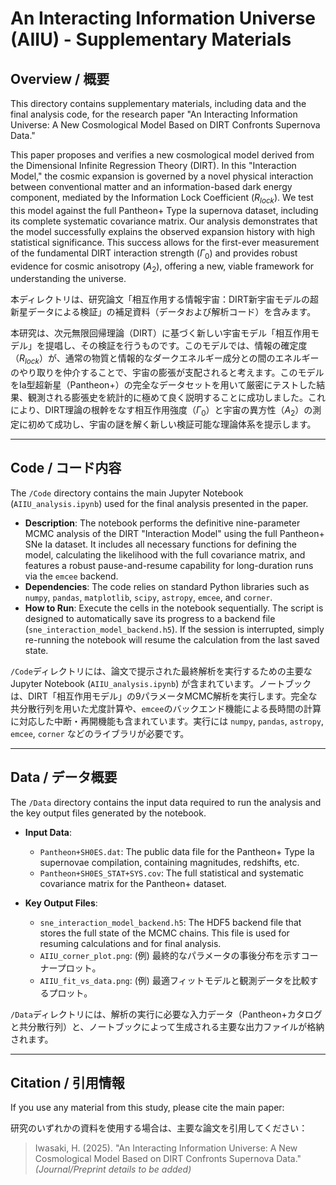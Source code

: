 # An Interacting Information Universe (AIIU) - Supplementary Materials

## Overview / 概要

This directory contains supplementary materials, including data and the final analysis code, for the research paper "An Interacting Information Universe: A New Cosmological Model Based on DIRT Confronts Supernova Data."

This paper proposes and verifies a new cosmological model derived from the Dimensional Infinite Regression Theory (DIRT). In this "Interaction Model," the cosmic expansion is governed by a novel physical interaction between conventional matter and an information-based dark energy component, mediated by the Information Lock Coefficient ($R_{lock}$). We test this model against the full Pantheon+ Type Ia supernova dataset, including its complete systematic covariance matrix. Our analysis demonstrates that the model successfully explains the observed expansion history with high statistical significance. This success allows for the first-ever measurement of the fundamental DIRT interaction strength ($\Gamma_0$) and provides robust evidence for cosmic anisotropy ($A_2$), offering a new, viable framework for understanding the universe.

本ディレクトリは、研究論文「相互作用する情報宇宙：DIRT新宇宙モデルの超新星データによる検証」の補足資料（データおよび解析コード）を含みます。

本研究は、次元無限回帰理論（DIRT）に基づく新しい宇宙モデル「相互作用モデル」を提唱し、その検証を行うものです。このモデルでは、情報の確定度（$R_{lock}$）が、通常の物質と情報的なダークエネルギー成分との間のエネルギーのやり取りを仲介することで、宇宙の膨張が支配されると考えます。このモデルをIa型超新星（Pantheon+）の完全なデータセットを用いて厳密にテストした結果、観測される膨張史を統計的に極めて良く説明することに成功しました。これにより、DIRT理論の根幹をなす相互作用強度（$\Gamma_0$）と宇宙の異方性（$A_2$）の測定に初めて成功し、宇宙の謎を解く新しい検証可能な理論体系を提示します。

---

## Code / コード内容

The `/Code` directory contains the main Jupyter Notebook (`AIIU_analysis.ipynb`) used for the final analysis presented in the paper.

* **Description**: The notebook performs the definitive nine-parameter MCMC analysis of the DIRT "Interaction Model" using the full Pantheon+ SNe Ia dataset. It includes all necessary functions for defining the model, calculating the likelihood with the full covariance matrix, and features a robust pause-and-resume capability for long-duration runs via the `emcee` backend.
* **Dependencies**: The code relies on standard Python libraries such as `numpy`, `pandas`, `matplotlib`, `scipy`, `astropy`, `emcee`, and `corner`.
* **How to Run**: Execute the cells in the notebook sequentially. The script is designed to automatically save its progress to a backend file (`sne_interaction_model_backend.h5`). If the session is interrupted, simply re-running the notebook will resume the calculation from the last saved state.

`/Code`ディレクトリには、論文で提示された最終解析を実行するための主要なJupyter Notebook (`AIIU_analysis.ipynb`) が含まれています。ノートブックは、DIRT「相互作用モデル」の9パラメータMCMC解析を実行します。完全な共分散行列を用いた尤度計算や、`emcee`のバックエンド機能による長時間の計算に対応した中断・再開機能も含まれています。実行には `numpy`, `pandas`, `astropy`, `emcee`, `corner` などのライブラリが必要です。

---

## Data / データ概要

The `/Data` directory contains the input data required to run the analysis and the key output files generated by the notebook.

* **Input Data**:
    * `Pantheon+SH0ES.dat`: The public data file for the Pantheon+ Type Ia supernovae compilation, containing magnitudes, redshifts, etc.
    * `Pantheon+SH0ES_STAT+SYS.cov`: The full statistical and systematic covariance matrix for the Pantheon+ dataset.

* **Key Output Files**:
    * `sne_interaction_model_backend.h5`: The HDF5 backend file that stores the full state of the MCMC chains. This file is used for resuming calculations and for final analysis.
    * `AIIU_corner_plot.png`: (例) 最終的なパラメータの事後分布を示すコーナープロット。
    * `AIIU_fit_vs_data.png`: (例) 最適フィットモデルと観測データを比較するプロット。

`/Data`ディレクトリには、解析の実行に必要な入力データ（Pantheon+カタログと共分散行列）と、ノートブックによって生成される主要な出力ファイルが格納されます。

---

## Citation / 引用情報

If you use any material from this study, please cite the main paper:

研究のいずれかの資料を使用する場合は、主要な論文を引用してください：

> Iwasaki, H. (2025). "An Interacting Information Universe: A New Cosmological Model Based on DIRT Confronts Supernova Data." *(Journal/Preprint details to be added)*